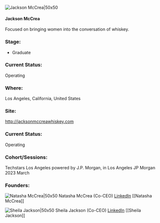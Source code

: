 

![Jackson McCrea|50x50](https://static.wixstatic.com/media/53753c_110eccf1fa18405b8cf744e8af5f7593~mv2.jpg/v1/fill/w_931,h_479,al_c,q_85,usm_0.66_1.00_0.01,enc_auto/jm_logotypeB1_black%20copy.jpg)

#### Jackson McCrea
Focused on bringing women into the conversation of whiskey.

### Stage: 
 - Graduate 

### Current Status: 
Operating

### Where:
Los Angeles, California, United States

### Site:
http://jacksonmccreawhiskey.com





### Current Status: 
Operating

### Cohort/Sessions: 
Techstars Los Angeles powered by J.P. Morgan, in Los Angeles JP Morgan 2023 March

### Founders: 

![Natasha McCrea|50x50]() Natasha McCrea (Co-CEO) [LinkedIn](https://linkedin.com/in/natashamccrea) [[Natasha McCrea]]

![Sheila Jackson|50x50]() Sheila Jackson (Co-CEO) [LinkedIn](https://linkedin.com/in/jacksonsheila) [[Sheila Jackson]]


